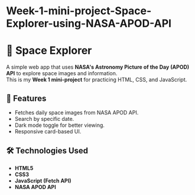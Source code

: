 # Week-1-mini-project-Space-Explorer-using-NASA-APOD-API
# 🌌 Space Explorer

A simple web app that uses **NASA's Astronomy Picture of the Day (APOD) API** to explore space images and information.  
This is my **Week 1 mini-project** for practicing HTML, CSS, and JavaScript.

## 🚀 Features
- Fetches daily space images from NASA APOD API.
- Search by specific date.
- Dark mode toggle for better viewing.
- Responsive card-based UI.

## 🛠️ Technologies Used
- **HTML5**
- **CSS3**
- **JavaScript (Fetch API)**
- **NASA APOD API**
